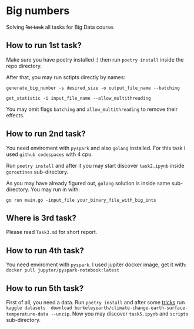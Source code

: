 # Big numbers
Solving ~~1st task~~ all tasks for Big Data course.

## How to run 1st task?
Make sure you have poetry installed :)
then run `poetry install` inside the repo directory.

After that, you may run sctipts directly by names:

`generate_big_number -s desired_size -o output_file_name --batching`

`get_statistic -i input_file_name --allow_multithreading`

You may omit flags `batching` and `allow_multithreading` to remove their effects.

## How to run 2nd task?
You need enviroment with `pyspark` and also `golang` installed. For this task i used `github codespaces` with 4 cpu.

Run `poetry install` and after it you may start discover `task2.ipynb` inside `goroutines` sub-directory.

As you may have already figured out, `golang` solution is inside same sub-directory. You may run in with:

`go run main.go -input_file your_binary_file_with_big_ints`

## Where is 3rd task?
Please read `Task3.md` for short report.

## How to run 4th task?
You need enviroment with `pyspark`. I used jupiter docker image, get it with:
`docker pull jupyter/pyspark-notebook:latest`

## How to run 5th task?
First of all, you need a data. Run `poetry install` and after some [tricks](https://www.kaggle.com/general/74235) run `kaggle datasets  download berkeleyearth/climate-change-earth-surface-temperature-data --unzip`. 
Now you may discover `task5.ipynb` and `scripts` sub-directory.